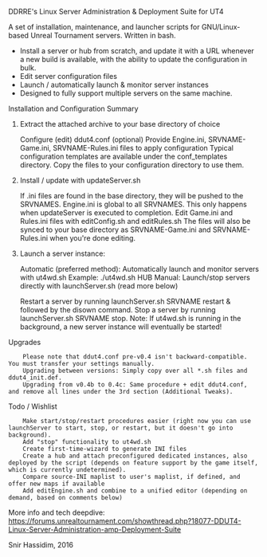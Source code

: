 DDRRE's Linux Server Administration & Deployment Suite for UT4

A set of installation, maintenance, and launcher scripts for GNU/Linux-based Unreal Tournament servers. Written in bash.

- Install a server or hub from scratch, and update it with a URL whenever a new build is available, with the ability to update the configuration in bulk.
- Edit server configuration files
- Launch / automatically launch & monitor server instances
- Designed to fully support multiple servers on the same machine.


Installation and Configuration Summary

1. Extract the attached archive to your base directory of choice

    Configure (edit) ddut4.conf
    (optional) Provide Engine.ini, SRVNAME-Game.ini, SRVNAME-Rules.ini files to apply configuration
    Typical configuration templates are available under the conf_templates directory. Copy the files to your configuration directory to use them.
        
2. Install / update with updateServer.sh

    If .ini files are found in the base directory, they will be pushed to the SRVNAMES. Engine.ini is global to all SRVNAMES. This only happens when updateServer is executed to completion.
    Edit Game.ini and Rules.ini files with editConfig.sh and editRules.sh
    The files will also be synced to your base directory as SRVNAME-Game.ini and SRVNAME-Rules.ini when you're done editing.

3. Launch a server instance:

    Automatic (preferred method): Automatically launch and monitor servers with ut4wd.sh
        Example: ./ut4wd.sh HUB
    Manual: Launch/stop servers directly with launchServer.sh (read more below)
    
    Restart a server by running launchServer.sh SRVNAME restart & followed by the disown command.
    Stop a server by running launchServer.sh SRVNAME stop.
                Note: If ut4wd.sh is running in the background, a new server instance will eventually be started!

Upgrades

        Please note that ddut4.conf pre-v0.4 isn't backward-compatible. You must transfer your settings manually.
        Upgrading between versions: Simply copy over all *.sh files and ddut4_init.def.
        Upgrading from v0.4b to 0.4c: Same procedure + edit ddut4.conf, and remove all lines under the 3rd section (Additional Tweaks).


Todo / Wishlist

        Make start/stop/restart procedures easier (right now you can use launchServer to start, stop, or restart, but it doesn't go into background).
        Add "stop" functionality to ut4wd.sh
        Create first-time-wizard to generate INI files
        Create a hub and attach preconfigured dedicated instances, also deployed by the script (depends on feature support by the game itself, which is currently undetermined).
        Compare source-INI maplist to user's maplist, if defined, and offer new maps if available
        Add editEngine.sh and combine to a unified editor (depending on demand, based on comments below) 


More info and tech deepdive: https://forums.unrealtournament.com/showthread.php?18077-DDUT4-Linux-Server-Administration-amp-Deployment-Suite

Snir Hassidim, 2016
